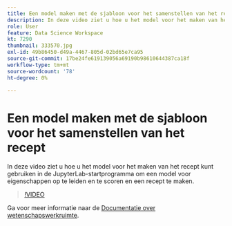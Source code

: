 ```yaml
---
title: Een model maken met de sjabloon voor het samenstellen van het recept
description: In deze video ziet u hoe u het model voor het maken van het recept kunt gebruiken in de JupyterLab-startprogramma om een model voor eigenschappen op te leiden en te scoren en een recept te maken.
role: User
feature: Data Science Workspace
kt: 7290
thumbnail: 333570.jpg
exl-id: 49b86450-d49a-4467-805d-02bd65e7ca95
source-git-commit: 17be24fe619139056a69190b98610644387ca18f
workflow-type: tm+mt
source-wordcount: '78'
ht-degree: 0%

---
```


# Een model maken met de sjabloon voor het samenstellen van het recept

In deze video ziet u hoe u het model voor het maken van het recept kunt gebruiken in de JupyterLab-startprogramma om een model voor eigenschappen op te leiden en te scoren en een recept te maken.

>[!VIDEO](https://video.tv.adobe.com/v/333570?quality=12&learn=on)

Ga voor meer informatie naar de [Documentatie over wetenschapswerkruimte](https://experienceleague.adobe.com/docs/experience-platform/data-science-workspace/home.html).